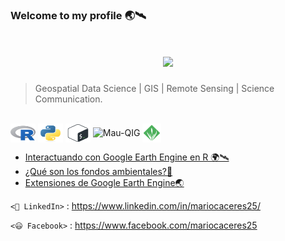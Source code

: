 
### Welcome to my profile 🌏🛰

<h1 align="center">
  <a href="https://git.io/typing-svg">
    <img src="https://readme-typing-svg.herokuapp.com/?lines=Hello!+👋;I+am+Mario+Caceres&center=true&size=25">
  </a>
</h1>

>Geospatial Data Science | GIS | Remote Sensing | Science Communication.

 <div style="display: inline_block"><br>
  <img align="center" alt="Mau-R" height="30" width="40" src="https://raw.githubusercontent.com/devicons/devicon/master/icons/r/r-original.svg">
  <img align="center" alt="Mau-Python" height="30" width="40" src="https://raw.githubusercontent.com/devicons/devicon/master/icons/python/python-original.svg">
  <img align="center" alt="Mau-Bash" height="30" width="40" src="https://raw.githubusercontent.com/devicons/devicon/master/icons/bash/bash-original.svg">
  <img align="center" alt="Mau-QIG" height="30" width="40" src="https://qgis.org/en/_downloads/19636e41148dfd0157ff0db3f7297069/qgis-icon64.svg">
  <img align="center" alt="Mau-GRASS-GIS" height="30" width="30" src="https://raw.githubusercontent.com/OSGeo/grass-website/master/static/images/favicon/android-chrome-192x192.png">
</div>



<!-- BLOG-POST-LIST:START -->
- [Interactuando con Google Earth Engine en R 🌍🛰](https://www.linkedin.com/pulse/interactuando-con-google-earth-engine-en-r-caceres-reyna/)
- [¿Qué son los fondos ambientales?🌳](https://www.linkedin.com/pulse/qu%C3%A9-son-los-fondos-ambientales-mario-fernando-caceres-reyna/)
- [Extensiones de Google Earth Engine🌏](https://www.linkedin.com/pulse/extensiones-de-google-earth-engine-mario-fernando-caceres-reyna/)
<!-- BLOG-POST-LIST:END -->



`<💼 LinkedIn>` : <https://www.linkedin.com/in/mariocaceres25/>

`<😃 Facebook>` : <https://www.facebook.com/mariocaceres25>







<!--
**andresbadillo/andresbadillo** is a ✨ _special_ ✨ repository because its `README.md` (this file) appears on your GitHub profile.

Here are some ideas to get you started:

- 🔭 I’m currently working on ...
- 🌱 I’m currently learning ...
- 👯 I’m looking to collaborate on ...
- 🤔 I’m looking for help with ...
- 💬 Ask me about ...
- 📫 How to reach me: ...
- 😄 Pronouns: ...
- ⚡ Fun fact: ...
-->
